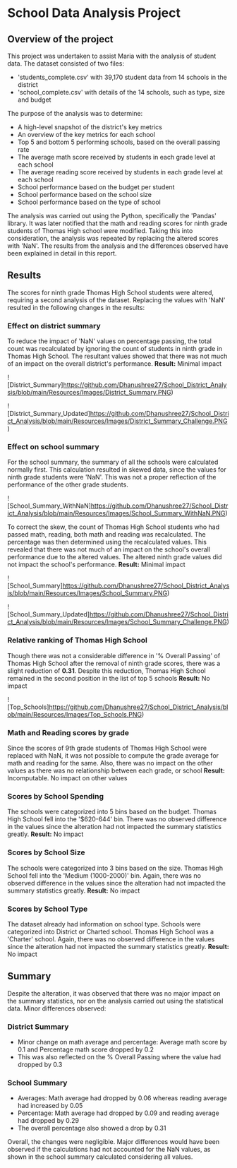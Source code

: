 # School Data Analysis Project

## Overview of the project
This project was undertaken to assist Maria with the analysis of student data. The dataset consisted of two files: 
- 'students_complete.csv' with 39,170 student data from 14 schools in the district
- 'school_complete.csv' with details of the 14 schools, such as type, size and budget

The purpose of the analysis was to determine:
- A high-level snapshot of the district's key metrics
- An overview of the key metrics for each school
- Top 5 and bottom 5 performing schools, based on the overall passing rate
- The average math score received by students in each grade level at each school
- The average reading score received by students in each grade level at each school
- School performance based on the budget per student
- School performance based on the school size 
- School performance based on the type of school

The analysis was carried out using the Python, specifically the 'Pandas' library. It was later notified that the math and reading scores for ninth grade students of Thomas High school were modified. Taking this into consideration, the analysis was repeated by replacing the altered scores with 'NaN'. The results from the analysis and the differences observed have been explained in detail in this report.

## Results
The scores for ninth grade Thomas High School students were altered, requiring a second analysis of the dataset. Replacing the values with 'NaN' resulted in the following changes in the results:

### Effect on district summary
To reduce the impact of 'NaN' values on percentage passing, the total count was recalculated by ignoring the count of students in ninth grade in Thomas High School. The resultant values showed that there was not much of an impact on the overall district's performance. 
**Result:** Minimal impact

![District_Summary]https://github.com/Dhanushree27/School_District_Analysis/blob/main/Resources/Images/District_Summary.PNG) 

![District_Summary_Updated]https://github.com/Dhanushree27/School_District_Analysis/blob/main/Resources/Images/District_Summary_Challenge.PNG)

### Effect on school summary
For the school summary, the summary of all the schools were calculated normally first. This calculation resulted in skewed data, since the values for ninth grade students were 'NaN'. This was not a proper reflection of the performance of the other grade students.

![School_Summary_WithNaN]https://github.com/Dhanushree27/School_District_Analysis/blob/main/Resources/Images/School_Summary_WithNaN.PNG)

To correct the skew, the count of Thomas High School students who had passed math, reading, both math and reading was recalculated. The percentage was then determined using the recalculated values. This revealed that there was not much of an impact on the school's overall performance due to the altered values. The altered ninth grade values did not impact the school's performance. 
**Result:** Minimal impact

![School_Summary]https://github.com/Dhanushree27/School_District_Analysis/blob/main/Resources/Images/School_Summary.PNG) 

![School_Summary_Updated]https://github.com/Dhanushree27/School_District_Analysis/blob/main/Resources/Images/School_Summary_Challenge.PNG)

### Relative ranking of Thomas High School
Though there was not a considerable difference in '% Overall Passing' of Thomas High School after the removal of ninth grade scores, there was a slight reduction of 
**0.31**. Despite this reduction, Thomas High School remained in the second position in the list of top 5 schools
**Result:** No impact

![Top_Schools]https://github.com/Dhanushree27/School_District_Analysis/blob/main/Resources/Images/Top_Schools.PNG)

### Math and Reading scores by grade
Since the scores of 9th grade students of Thomas High School were replaced with NaN, it was not possible to compute the grade average for math and reading for the same. Also, there was no impact on the other values as there was no relationship between each grade, or school
**Result:** Incomputable. No impact on other values

### Scores by School Spending
The schools were categorized into 5 bins based on the budget. Thomas High School fell into the '$620-644' bin. There was no observed difference in the values since the alteration had not impacted the summary statistics greatly.
**Result:** No impact

### Scores by School Size
The schools were categorized into 3 bins based on the size. Thomas High School fell into the 'Medium (1000-2000)' bin. Again, there was no observed difference in the values since the alteration had not impacted the summary statistics greatly.
**Result:** No impact

### Scores by School Type
The dataset already had information on school type. Schools were categorized into District or Charted school. Thomas High School was a 'Charter' school. Again, there was no observed difference in the values since the alteration had not impacted the summary statistics greatly.
**Result:** No impact

## Summary
Despite the alteration, it was observed that there was no major impact on the summary statistics, nor on the analysis carried out using the statistical data. Minor differences observed:
### District Summary
- Minor change on math average and percentage: Average math score by 0.1 and Percentage math score dropped by 0.2
- This was also reflected on the % Overall Passing where the value had dropped by 0.3
### School Summary
- Averages: Math average had dropped by 0.06 whereas reading average had increased by 0.05
- Percentage: Math average had dropped by 0.09 and reading average had dropped by 0.29
- The overall percentage also showed a drop by 0.31

Overall, the changes were negligible. Major differences would have been observed if the calculations had not accounted for the NaN values, as shown in the school summary calculated considering all values.
